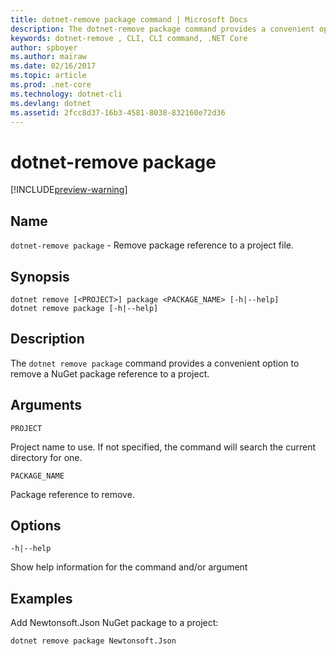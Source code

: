 ```yaml
---
title: dotnet-remove package command | Microsoft Docs
description: The dotnet-remove package command provides a convenient option to remove NuGet package reference to a project.
keywords: dotnet-remove , CLI, CLI command, .NET Core
author: spboyer
ms.author: mairaw
ms.date: 02/16/2017
ms.topic: article
ms.prod: .net-core
ms.technology: dotnet-cli
ms.devlang: dotnet
ms.assetid: 2fcc8d37-16b3-4581-8038-832160e72d36
---
```

# dotnet-remove package

[!INCLUDE[preview-warning](../../../includes/warning.md)]

## Name

`dotnet-remove package` - Remove package reference to a project file.

## Synopsis

```
dotnet remove [<PROJECT>] package <PACKAGE_NAME> [-h|--help]
dotnet remove package [-h|--help]
```

## Description

The `dotnet remove package` command provides a convenient option to remove a NuGet package reference to a project.

## Arguments

`PROJECT`

Project name to use. If not specified, the command will search the current directory for one.

`PACKAGE_NAME`

Package reference to remove.

## Options

`-h|--help`

Show help information for the command and/or argument

## Examples

Add Newtonsoft.Json NuGet package to a project:

`dotnet remove package Newtonsoft.Json`